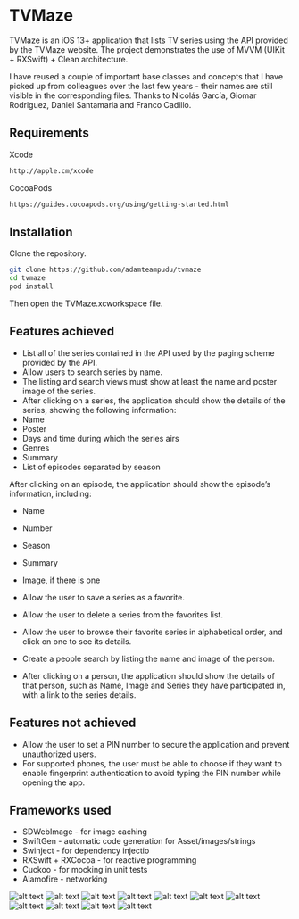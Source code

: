 # TVMaze

TVMaze is an iOS 13+ application that lists TV series using the API provided by the TVMaze website. 
The project demonstrates the use of MVVM (UIKit + RXSwift) + Clean architecture.

I have reused a couple of important base classes and concepts that I have picked up from colleagues over the last few years - their names are still visible in the corresponding files. Thanks to Nicolás García, Giomar Rodriguez, Daniel Santamaria and Franco Cadillo.

## Requirements

Xcode
```bash
http://apple.cm/xcode
```

CocoaPods
```bash
https://guides.cocoapods.org/using/getting-started.html
```
## Installation

Clone the repository.

```bash
git clone https://github.com/adamteampudu/tvmaze
cd tvmaze
pod install
```

Then open the TVMaze.xcworkspace file.

## Features achieved

* List all of the series contained in the API used by the paging scheme provided by the API. 
* Allow users to search series by name. 
* The listing and search views must show at least the name and poster image of the series. 
* After clicking on a series, the application should show the details of the series, showing the following information: 
* Name 
* Poster 
* Days and time during which the series airs 
* Genres 
* Summary 
* List of episodes separated by season

After clicking on an episode, the application should show the episode’s information, including: 
* Name 
* Number 
* Season 
* Summary 
* Image, if there is one 

* Allow the user to save a series as a favorite. 
* Allow the user to delete a series from the favorites list. 
* Allow the user to browse their favorite series in alphabetical order, and click on one to see its details. 
* Create a people search by listing the name and image of the person. 
* After clicking on a person, the application should show the details of that person, such as Name, Image and Series they have participated in, with a link to the series details. 

## Features not achieved
* Allow the user to set a PIN number to secure the application and prevent unauthorized users. 
* For supported phones, the user must be able to choose if they want to enable fingerprint authentication to avoid typing the PIN number while opening the app. 


## Frameworks used
* SDWebImage - for image caching
* SwiftGen - automatic code generation for Asset/images/strings
* Swinject - for dependency injectio
* RXSwift + RXCocoa - for reactive programming
* Cuckoo - for mocking in unit tests
* Alamofire - networking


![alt text](doc/images/1.png)
![alt text](doc/images/2.png)
![alt text](doc/images/3.png)
![alt text](doc/images/4.png)
![alt text](doc/images/5.png)
![alt text](doc/images/6.png)
![alt text](doc/images/7.png)
![alt text](doc/images/8.png)
![alt text](doc/images/9.png)
![alt text](doc/images/10.png)
![alt text](doc/images/11.png)
